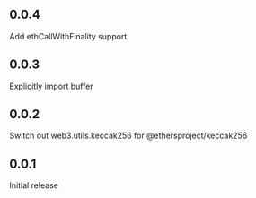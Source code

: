 ## 0.0.4

Add ethCallWithFinality support

## 0.0.3

Explicitly import buffer

## 0.0.2

Switch out web3.utils.keccak256 for @ethersproject/keccak256

## 0.0.1

Initial release
